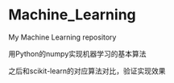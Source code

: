 # Machine_Learning
My Machine Learning repository

用Python的numpy实现机器学习的基本算法

之后和scikit-learn的对应算法对比，验证实现效果
